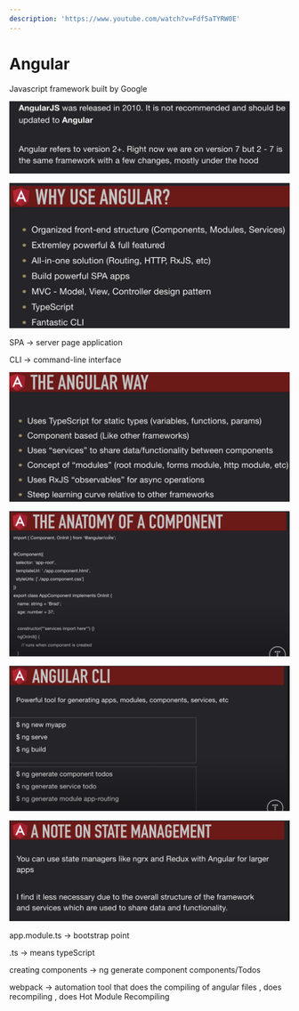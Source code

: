 ```yaml
---
description: 'https://www.youtube.com/watch?v=Fdf5aTYRW0E'
---
```


# Angular

Javascript framework built by Google

![](../../.gitbook/assets/image%20%28246%29.png)

![](../../.gitbook/assets/image%20%28239%29.png)

SPA -&gt; server page application

CLI -&gt; command-line interface

![](../../.gitbook/assets/image%20%28245%29.png)

![](../../.gitbook/assets/image%20%28241%29.png)

![](../../.gitbook/assets/image%20%28244%29.png)

![](../../.gitbook/assets/image%20%28248%29.png)

app.module.ts -&gt; bootstrap point 

.ts -&gt; means typeScript

creating components -&gt; ng generate component components/Todos

webpack -&gt; automation tool that does the compiling of angular files , does recompiling , does Hot Module Recompiling







